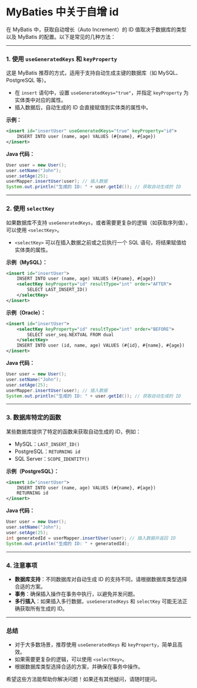 # MyBaties 中关于自增 id

在 MyBatis 中，获取自动增长（Auto Increment）的 ID 值取决于数据库的类型以及 MyBatis 的配置。以下是常见的几种方法：

---

### 1. **使用 `useGeneratedKeys` 和 `keyProperty`**

   这是 MyBatis 推荐的方式，适用于支持自动生成主键的数据库（如 MySQL、PostgreSQL 等）。

   - 在 `insert` 语句中，设置 `useGeneratedKeys="true"`，并指定 `keyProperty` 为实体类中对应的属性。
   - 插入数据后，自动生成的 ID 会直接赋值到实体类的属性中。

   **示例：**

   ```xml
   <insert id="insertUser" useGeneratedKeys="true" keyProperty="id">
       INSERT INTO user (name, age) VALUES (#{name}, #{age})
   </insert>
   ```

   **Java 代码：**

   ```java
   User user = new User();
   user.setName("John");
   user.setAge(25);
   userMapper.insertUser(user); // 插入数据
   System.out.println("生成的 ID: " + user.getId()); // 获取自动生成的 ID
   ```

---

### 2. **使用 `selectKey`**

   如果数据库不支持 `useGeneratedKeys`，或者需要更复杂的逻辑（如获取序列值），可以使用 `<selectKey>`。

   - `<selectKey>` 可以在插入数据之前或之后执行一个 SQL 语句，将结果赋值给实体类的属性。

   **示例（MySQL）：**

   ```xml
   <insert id="insertUser">
       INSERT INTO user (name, age) VALUES (#{name}, #{age})
       <selectKey keyProperty="id" resultType="int" order="AFTER">
           SELECT LAST_INSERT_ID()
       </selectKey>
   </insert>
   ```

   **示例（Oracle）：**

   ```xml
   <insert id="insertUser">
       <selectKey keyProperty="id" resultType="int" order="BEFORE">
           SELECT user_seq.NEXTVAL FROM dual
       </selectKey>
       INSERT INTO user (id, name, age) VALUES (#{id}, #{name}, #{age})
   </insert>
   ```

   **Java 代码：**

   ```java
   User user = new User();
   user.setName("John");
   user.setAge(25);
   userMapper.insertUser(user); // 插入数据
   System.out.println("生成的 ID: " + user.getId()); // 获取自动生成的 ID
   ```

---

### 3. **数据库特定的函数**

   某些数据库提供了特定的函数来获取自动生成的 ID，例如：
   - MySQL：`LAST_INSERT_ID()`
   - PostgreSQL：`RETURNING id`
   - SQL Server：`SCOPE_IDENTITY()`

   **示例（PostgreSQL）：**

   ```xml
   <insert id="insertUser">
       INSERT INTO user (name, age) VALUES (#{name}, #{age})
       RETURNING id
   </insert>
   ```

   **Java 代码：**

   ```java
   User user = new User();
   user.setName("John");
   user.setAge(25);
   int generatedId = userMapper.insertUser(user); // 插入数据并返回 ID
   System.out.println("生成的 ID: " + generatedId);
   ```

---

### 4. **注意事项**

   - **数据库支持**：不同数据库对自动生成 ID 的支持不同，请根据数据库类型选择合适的方案。
   - **事务**：确保插入操作在事务中执行，以避免并发问题。
   - **多行插入**：如果插入多行数据，`useGeneratedKeys` 和 `selectKey` 可能无法正确获取所有生成的 ID。

---

### 总结

- 对于大多数场景，推荐使用 `useGeneratedKeys` 和 `keyProperty`，简单且高效。
- 如果需要更复杂的逻辑，可以使用 `<selectKey>`。
- 根据数据库类型选择合适的方案，并确保在事务中操作。

希望这些方法能帮助你解决问题！如果还有其他疑问，请随时提问。
